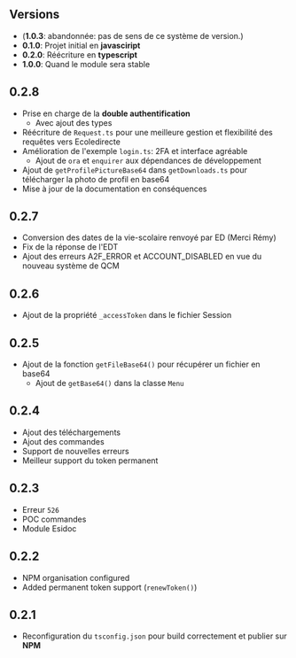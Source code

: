 ## Versions

- (**1.0.3**: abandonnée: pas de sens de ce système de version.)
- **0.1.0**: Projet initial en **javasciript**
- **0.2.0**: Réécriture en **typescript**
- **1.0.0**: Quand le module sera stable

## 0.2.8
- Prise en charge de la **double authentification**
  - Avec ajout des types
- Réécriture de `Request.ts` pour une meilleure gestion et flexibilité des requêtes vers Ecoledirecte
- Amélioration de l'exemple `login.ts`: 2FA et interface agréable
  - Ajout de `ora` et `enquirer` aux dépendances de développement
- Ajout de `getProfilePictureBase64` dans `getDownloads.ts` pour télécharger la photo de profil en base64
- Mise à jour de la documentation en conséquences

## 0.2.7
- Conversion des dates de la vie-scolaire renvoyé par ED (Merci Rémy)
- Fix de la réponse de l'EDT
- Ajout des erreurs A2F_ERROR et ACCOUNT_DISABLED en vue du nouveau système de QCM

## 0.2.6

- Ajout de la propriété `_accessToken` dans le fichier Session

## 0.2.5

- Ajout de la fonction `getFileBase64()` pour récupérer un fichier en base64
  - Ajout de `getBase64()` dans la classe `Menu` 

## 0.2.4

- Ajout des téléchargements
- Ajout des commandes
- Support de nouvelles erreurs
- Meilleur support du token permanent

## 0.2.3

- Erreur `526`
- POC commandes
- Module Esidoc

## 0.2.2

- NPM organisation configured
- Added permanent token support (`renewToken()`)

## 0.2.1

- Reconfiguration du `tsconfig.json` pour build correctement et publier sur **NPM**
